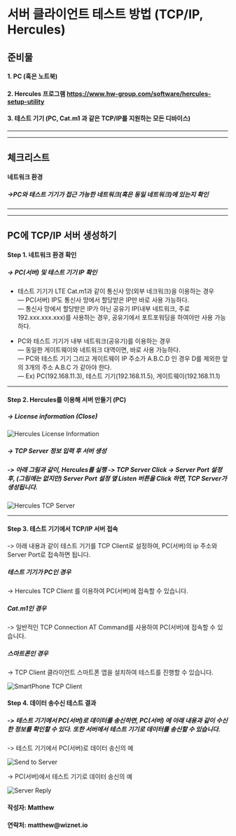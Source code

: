 <h1 id="서버-클라이언트-테스트-방법-(tcp/ip,-hercules)"><a name="서버-클라이언트-테스트-방법-(tcp/ip,-hercules)" href="#서버-클라이언트-테스트-방법-(tcp/ip,-hercules)"></a>서버 클라이언트 테스트 방법 (TCP/IP, Hercules)</h1>
<h2 id="준비물"><a name="준비물" href="#준비물"></a>준비물</h2>
<h4 id="1.-pc-(혹은-노트북)"><a name="1.-pc-(혹은-노트북)" href="#1.-pc-(혹은-노트북)"></a>1. PC (혹은 노트북)</h4>
<h4 id="2.-hercules-프로그램-[https://www.hw-group.com/software/hercules-setup-utility]("https://www.hw-group.com/software/hercules-setup-utility")"><a name="2.-hercules-프로그램-[https://www.hw-group.com/software/hercules-setup-utility]("https://www.hw-group.com/software/hercules-setup-utility")" href="#2.-hercules-프로그램-[https://www.hw-group.com/software/hercules-setup-utility]("https://www.hw-group.com/software/hercules-setup-utility")"></a>2. Hercules 프로그램 <a href="&quot;https://www.hw-group.com/software/hercules-setup-utility&quot;"><a href="https://www.hw-group.com/software/hercules-setup-utility">https://www.hw-group.com/software/hercules-setup-utility</a></a></h4>
<h4 id="3.-테스트-기기-(pc,-cat.m1-과-같은-tcp/ip를-지원하는-모든-디바이스)"><a name="3.-테스트-기기-(pc,-cat.m1-과-같은-tcp/ip를-지원하는-모든-디바이스)" href="#3.-테스트-기기-(pc,-cat.m1-과-같은-tcp/ip를-지원하는-모든-디바이스)"></a>3. 테스트 기기 (PC, Cat.m1 과 같은 TCP/IP를 지원하는 모든 디바이스)</h4>
<hr class="section">
<hr class="page">
<h2 id="체크리스트"><a name="체크리스트" href="#체크리스트"></a>체크리스트</h2>
<h4 id="네트워크-환경"><a name="네트워크-환경" href="#네트워크-환경"></a>네트워크 환경</h4>
<h5 id="->pc와-테스트-기기가-접근-가능한-네트워크(혹은-동일-네트워크)에-있는지-확인"><a name="->pc와-테스트-기기가-접근-가능한-네트워크(혹은-동일-네트워크)에-있는지-확인" href="#->pc와-테스트-기기가-접근-가능한-네트워크(혹은-동일-네트워크)에-있는지-확인"></a>-&gt;PC와 테스트 기기가 접근 가능한 네트워크(혹은 동일 네트워크)에 있는지 확인</h5>
<hr class="section">
<hr class="page">
<h2 id="pc에-tcp/ip-서버-생성하기"><a name="pc에-tcp/ip-서버-생성하기" href="#pc에-tcp/ip-서버-생성하기"></a>PC에 TCP/IP 서버 생성하기</h2>
<h4 id="step-1.-네트워크-환경-확인"><a name="step-1.-네트워크-환경-확인" href="#step-1.-네트워크-환경-확인"></a>Step 1. 네트워크 환경 확인</h4>
<h5 id="->-pc(서버)-및-테스트-기기-ip-확인"><a name="->-pc(서버)-및-테스트-기기-ip-확인" href="#->-pc(서버)-및-테스트-기기-ip-확인"></a>-&gt; PC(서버) 및 테스트 기기 IP 확인</h5>
<ul>
<li><p>테스트 기기가 LTE Cat.m1과 같이 통신사 망(외부 네크워크)을 이용하는 경우<br>— PC(서버) IP도 통신사 망에서 할당받은 IP만 바로 사용 가능하다.<br>— 통신사 망에서 할당받은 IP가 아닌 공유기 IP(내부 네트워크, 주로 192.xxx.xxx.xxx)를 사용하는 경우, 공유기에서 포트포워딩을 하여야만 사용 가능하다. </p>
</li><li><p>PC와 테스트 기기가 내부 네트워크(공유기)를 이용하는 경우<br>— 동일한 게이트웨이와 네트워크 대역이면, 바로 사용 가능하다.<br>— PC와 테스트 기기 그리고 게이트웨이 IP 주소가 A.B.C.D 인 경우 D를 제외한 앞의 3개의 주소 A.B.C 가 같아야 한다.<br>— Ex) PC(192.168.11.3), 테스트 기기(192.168.11.5), 게이트웨이(192.168.11.1)</p>
</li></ul>
<hr class="section">
<h4 id="step-2.-hercules를-이용해-서버-만들기-(pc)"><a name="step-2.-hercules를-이용해-서버-만들기-(pc)" href="#step-2.-hercules를-이용해-서버-만들기-(pc)"></a>Step 2. Hercules를 이용해 서버 만들기 (PC)</h4>
<h5 id="->-license-information-(close)"><a name="->-license-information-(close)" href="#->-license-information-(close)"></a>-&gt; License information (Close)</h5>
<p><img src="https://github.com/Wiznet/wiznet-iot-shield-kr/blob/master/docs/imgs/Hercules%20License%20information.png?raw=true &quot;Hercules License Information" alt="Hercules License Information"></p>
<h5 id="->-tcp-server-정보-입력-후-서버-생성"><a name="->-tcp-server-정보-입력-후-서버-생성" href="#->-tcp-server-정보-입력-후-서버-생성"></a>-&gt; TCP Server 정보 입력 후 서버 생성</h5>
<h5 id="->-아래-그림과-같이,-hercules를-실행-->-tcp-server-click-->-server-port-설정-후,-(그림에는-없지만)-server-port-설정-옆-listen-버튼을-click-하면,-tcp-server가-생성됩니다."><a name="->-아래-그림과-같이,-hercules를-실행-->-tcp-server-click-->-server-port-설정-후,-(그림에는-없지만)-server-port-설정-옆-listen-버튼을-click-하면,-tcp-server가-생성됩니다." href="#->-아래-그림과-같이,-hercules를-실행-->-tcp-server-click-->-server-port-설정-후,-(그림에는-없지만)-server-port-설정-옆-listen-버튼을-click-하면,-tcp-server가-생성됩니다."></a>-&gt; 아래 그림과 같이, Hercules를 실행 -&gt; TCP Server Click -&gt; Server Port 설정 후, (그림에는 없지만) Server Port 설정 옆 Listen 버튼을 Click 하면, TCP Server가 생성됩니다.</h5>
<p><img src="https://github.com/Wiznet/wiznet-iot-shield-kr/blob/master/docs/imgs/Hercules%20TCP%20Server%20Contents.png?raw=true" alt="Hercules TCP Server" title="Hercules TCP Server Contents"> </p>
<hr class="section">
<h4 id="step-3.-테스트-기기에서-tcp/ip-서버-접속"><a name="step-3.-테스트-기기에서-tcp/ip-서버-접속" href="#step-3.-테스트-기기에서-tcp/ip-서버-접속"></a>Step 3. 테스트 기기에서 TCP/IP 서버 접속</h4>
<p>-&gt; 아래 내용과 같이 테스트 기기를 TCP Client로 설정하여, PC(서버)의 ip 주소와 Server Port로 접속하면 됩니다. </p>
<h5 id="테스트-기기가-pc인-경우"><a name="테스트-기기가-pc인-경우" href="#테스트-기기가-pc인-경우"></a>테스트 기기가 PC인 경우</h5>
<p>-&gt; Hercules TCP Client 를 이용하여 PC(서버)에 접속할 수 있습니다. </p>
<h5 id="cat.m1인-경우"><a name="cat.m1인-경우" href="#cat.m1인-경우"></a>Cat.m1인 경우</h5>
<p>-&gt; 일반적인 TCP Connection AT Command를 사용하여 PC(서버)에 접속할 수 있습니다. </p>
<h5 id="스마트폰인-경우"><a name="스마트폰인-경우" href="#스마트폰인-경우"></a>스마트폰인 경우</h5>
<p>-&gt; TCP Client 클라이언트 스마트폰 앱을 설치하여 테스트를 진행할 수 있습니다. </p>
<p><img src="https://github.com/Wiznet/wiznet-iot-shield-kr/blob/master/docs/imgs/Smart%20Phone%20TCP%20Client%20Set.png?raw=true" alt="SmartPhone TCP Client" title="SmartPhone App TCP Client"> </p>
<h4 id="step-4.-데이터-송수신-테스트-결과"><a name="step-4.-데이터-송수신-테스트-결과" href="#step-4.-데이터-송수신-테스트-결과"></a>Step 4. 데이터 송수신 테스트 결과</h4>
<h5 id="->-테스트-기기에서-pc(서버)로-데이터를-송신하면,-pc(서버)-에-아래-내용과-같이-수신한-정보를-확인할-수-있다.-또한-서버에서-테스트-기기로-데이터를-송신할-수-있습니다."><a name="->-테스트-기기에서-pc(서버)로-데이터를-송신하면,-pc(서버)-에-아래-내용과-같이-수신한-정보를-확인할-수-있다.-또한-서버에서-테스트-기기로-데이터를-송신할-수-있습니다." href="#->-테스트-기기에서-pc(서버)로-데이터를-송신하면,-pc(서버)-에-아래-내용과-같이-수신한-정보를-확인할-수-있다.-또한-서버에서-테스트-기기로-데이터를-송신할-수-있습니다."></a>-&gt; 테스트 기기에서 PC(서버)로 데이터를 송신하면, PC(서버) 에 아래 내용과 같이 수신한 정보를 확인할 수 있다. 또한 서버에서 테스트 기기로 데이터를 송신할 수 있습니다.</h5>
<p>-&gt; 테스트 기기에서 PC(서버)로 데이터 송신의 예</p>
<p><img src="https://github.com/Wiznet/wiznet-iot-shield-kr/blob/master/docs/imgs/TCP%20Client%20Send.png?raw=true" alt="Send to Server" title="Send to Server">  </p>
<p>-&gt; PC(서버)에서 테스트 기기로 데이터 송신의 예</p>
<p><img src="https://github.com/Wiznet/wiznet-iot-shield-kr/blob/master/docs/imgs/TCP%20Server%20Send.png?raw=true" alt="Server Reply" title="TCP Server Send">  </p>
<h4 id="작성자:-matthew"><a name="작성자:-matthew" href="#작성자:-matthew"></a>작성자: Matthew</h4>
<h4 id="연락처:-matthew@wiznet.io"><a name="연락처:-matthew@wiznet.io" href="#연락처:-matthew@wiznet.io"></a>연락처: matthew@wiznet.io</h4>
